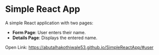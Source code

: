 # Simple React App

A simple React application with two pages:
- **Form Page**: User enters their name.
- **Details Page**: Displays the entered name.

Open Link: https://abutalhakothiwale53.github.io/SimpleReactApp/#user
